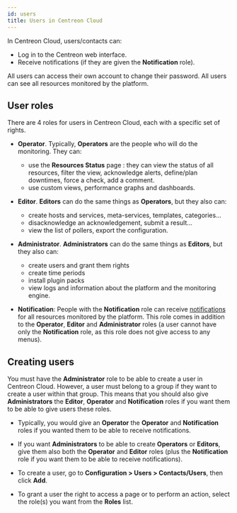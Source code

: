 ```yaml
---
id: users
title: Users in Centreon Cloud
---
```


In Centreon Cloud, users/contacts can:

* Log in to the Centreon web interface.
* Receive notifications (if they are given the **Notification** role).

All users can access their own account to change their password. All users can see all resources monitored by the platform.

## User roles

There are 4 roles for users in Centreon Cloud, each with a specific set of rights.

* **Operator**. Typically, **Operators** are the people who will do the monitoring. They can:
  * use the **Resources Status** page : they can view the status of all resources, filter the view, acknowledge alerts, define/plan downtimes, force a check, add a comment.
  * use custom views, performance graphs and dashboards.

* **Editor**. **Editors** can do the same things as **Operators**, but they also can:
  * create hosts and services, meta-services, templates, categories...
  * disacknowledge an acknowledgement, submit a result...
  * view the list of pollers, export the configuration.

* **Administrator**. **Administrators** can do the same things as **Editors**, but they also can:
  * create users and grant them rights
  * create time periods
  * install plugin packs
  * view logs and information about the platform and the monitoring engine.

* **Notification**: People with the **Notification** role can receive [notifications](../alerts-notifications/notif-configuration) for all resources monitored by the platform. This role comes in addition to the **Operator**, **Editor** and **Administrator** roles (a user cannot have only the **Notification** role, as this role does not give access to any menus).

## Creating users

You must have the **Administrator** role to be able to create a user in Centreon Cloud. However, a user must belong to a group if they want to create a user within that group. This means that you should also give **Administrators** the **Editor**, **Operator** and **Notification** roles if you want them to be able to give users these roles.

* Typically, you would give an **Operator** the **Operator** and **Notification** roles if you wanted them to be able to receive notifications.
* If you want **Administrators** to be able to create **Operators** or **Editors**, give them also both the **Operator** and **Editor** roles (plus the **Notification** role if you want them to be able to receive notifications).

* To create a user, go to **Configuration > Users > Contacts/Users**, then click **Add**.
* To grant a user the right to access a page or to perform an action, select the role(s) you want from the **Roles** list.
  
